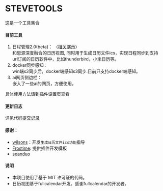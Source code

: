 STEVETOOLS
==========
这是一个工具集合  
#### 目前工具
1. 日程管理2.0(beta)：   （[相关演示](https://ld246.com/article/1737464243546?r=stevehfut)）   
和思源深度融合的日历视图, 同时用于生成日历文件ics，实现日程同步到支持url订阅的日历软件中，比如thunderbird，小米日历等。
2. docker同步感知：  
win端s3同步后，docker端感知s3同步.目前只支持docker端感知。
3. ai网页侧边栏：  
嵌入了一些ai的网页，方便使用。

具体使用方法请到插件设置页查看



#### 更新日志
详见代码[提交记录](https://github.com/loonghfut/siyuan-steve-tools/commits/main/)

#### 感谢：
- [wilsons](https://ld246.com/member/wilsons)：开发`生成日历文件ics功能`指导
- [Frostime](https://ld246.com/member/Frostime): 提供插件开发模板
- [seanduo](https://github.com/seanduo)

#### 说明
- 本项目使用了基于 MIT 许可证的代码。
- 日历视图基于fullcalendar开发，感谢fullcalendar的开发者。